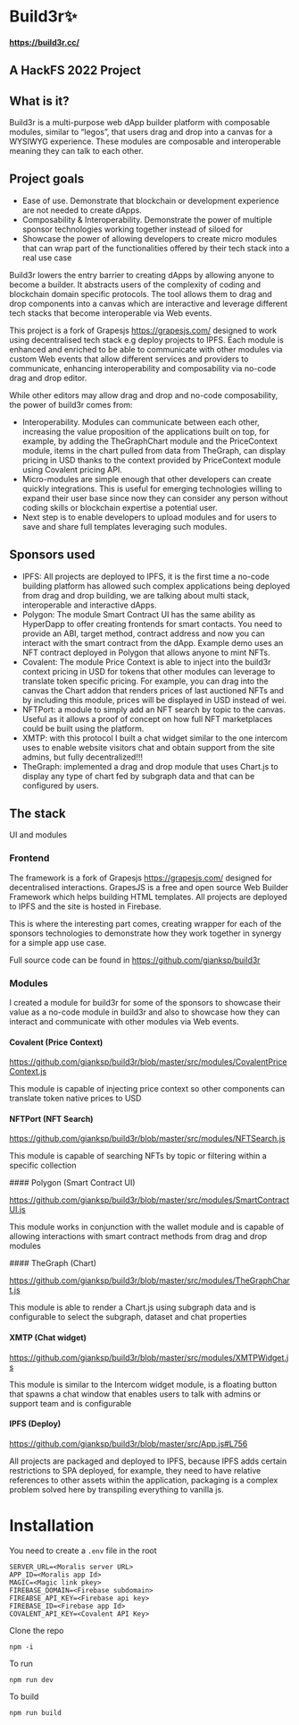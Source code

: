 # Build3r✨
#### https://build3r.cc/

## A HackFS 2022 Project

## What is it?

Build3r is a multi-purpose web dApp builder platform with composable modules, similar to “legos”, that users drag and drop into a canvas for a  WYSIWYG experience. These modules are composable and interoperable meaning they can talk to each other.

## Project goals

- Ease of use. Demonstrate that blockchain or development experience are not needed to create dApps.
- Composability & Interoperability. Demonstrate the power of multiple sponsor technologies working together instead of siloed for
- Showcase the power of allowing developers to create micro modules that can wrap part of the functionalities offered by their tech stack into a real use case

Build3r lowers the entry barrier to creating dApps by allowing anyone to become a builder. It abstracts users of the complexity of coding and blockchain domain specific protocols. The tool allows them to drag and drop components into a canvas which are interactive and leverage different tech stacks that become interoperable via Web events.

This project is a fork of Grapesjs https://grapesjs.com/ designed to work using decentralised tech stack e.g deploy projects to IPFS. Each module is enhanced and enriched to be able to communicate with other modules via custom Web events that allow different services and providers to communicate, enhancing interoperability and composability via no-code drag and drop editor.

While other editors may allow drag and drop and no-code composability, the power of build3r comes from:

- Interoperability. Modules can communicate between each other, increasing the value proposition of the applications built on top, for example, by adding the TheGraphChart module and the PriceContext module, items in the chart pulled from data from TheGraph, can display pricing in USD thanks to the context provided by PriceContext module using Covalent pricing API.
- Micro-modules are simple enough that other developers can create quickly integrations. This is useful for emerging technologies willing to expand their user base since now they can consider any person without coding skills or blockchain expertise a potential user.
- Next step is to enable developers to upload modules and for users to save and share full templates leveraging such modules.


## Sponsors used


- IPFS: All projects are deployed to IPFS, it is the first time a no-code building platform has allowed such complex applications being deployed from drag and drop building, we are talking about multi stack, interoperable and interactive dApps.
- Polygon: The module Smart Contract UI has the same ability as HyperDapp to offer creating frontends for smart contacts. You need to provide an ABI, target method, contract address and now you can interact with the smart contract from the dApp. Example demo uses an NFT contract deployed in Polygon that allows anyone to mint NFTs.
- Covalent: The module Price Context is able to inject into the build3r context pricing in USD for tokens that other modules can leverage to translate token specific pricing. For example, you can drag into the canvas the Chart addon that renders prices of last auctioned NFTs and by including this module, prices will be displayed in USD instead of wei.
- NFTPort: a module to simply add an NFT search by topic to the canvas. Useful as it allows a proof of concept on how full NFT marketplaces could be built using the platform.
- XMTP: with this protocol I built a chat widget similar to the one intercom uses to enable website visitors chat and obtain support from the site admins, but fully decentralized!!!
- TheGraph: implemented a drag and drop module that uses Chart.js to display any type of chart fed by subgraph data and that can be configured by users.

## The stack

UI and modules

### Frontend

The framework is a fork of Grapesjs https://grapesjs.com/ designed for decentralised interactions. GrapesJS is a free and open source Web Builder Framework which helps building HTML templates. All projects are deployed to IPFS and the site is hosted in Firebase.

This is where the interesting part comes, creating wrapper for each of the sponsors technologies to demonstrate how they work together in synergy for a simple app use case.

Full source code can be found in https://github.com/gianksp/build3r

### Modules

I created a module for build3r for some of the sponsors to showcase their value as a no-code module in build3r and also to showcase how they can interact and communicate with other modules via Web events.

#### Covalent (Price Context)

https://github.com/gianksp/build3r/blob/master/src/modules/CovalentPriceContext.js

This module is capable of injecting price context so other components can translate token native prices to USD

#### NFTPort (NFT Search)

https://github.com/gianksp/build3r/blob/master/src/modules/NFTSearch.js

This module is capable of searching NFTs by topic or filtering within a specific collection

#### Polygon (Smart Contract UI)

https://github.com/gianksp/build3r/blob/master/src/modules/SmartContractUI.js

This module works in conjunction with the wallet module and is capable of allowing interactions with smart contract
methods from drag and drop modules

#### TheGraph (Chart)

https://github.com/gianksp/build3r/blob/master/src/modules/TheGraphChart.js

This module is able to render a Chart.js using subgraph data and is configurable to select the subgraph, dataset and chat properties

#### XMTP (Chat widget)

https://github.com/gianksp/build3r/blob/master/src/modules/XMTPWidget.js

This module is similar to the Intercom widget module, is a floating button that spawns a chat window that enables users to talk
with admins or support team and is configurable

#### IPFS (Deploy)

https://github.com/gianksp/build3r/blob/master/src/App.js#L756

All projects are packaged and deployed to IPFS, because IPFS adds certain restrictions to SPA deployed, for example, they need to have relative references to other assets within the application, packaging is a complex problem solved here by transpiling everything to vanilla js.

# Installation

You need to create a `.env` file in the root
```
SERVER_URL=<Moralis server URL>
APP_ID=<Moralis app Id>
MAGIC=<Magic link pkey>
FIREBASE_DOMAIN=<Firebase subdomain>
FIREABSE_API_KEY=<Firebase api key>
FIREBASE_ID=<Firebase app Id>
COVALENT_API_KEY=<Covalent API Key>
```

Clone the repo

```
npm -i
```

To run
```
npm run dev
```

To build
```
npm run build
```
